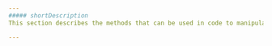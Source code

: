 ```yaml
---
##### shortDescription
This section describes the methods that can be used in code to manipulate objects related to the  widget.

---
```

